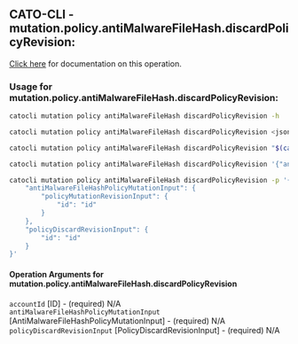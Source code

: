 
## CATO-CLI - mutation.policy.antiMalwareFileHash.discardPolicyRevision:
[Click here](https://api.catonetworks.com/documentation/#mutation-mutation.policy.antiMalwareFileHash.discardPolicyRevision) for documentation on this operation.

### Usage for mutation.policy.antiMalwareFileHash.discardPolicyRevision:

```bash
catocli mutation policy antiMalwareFileHash discardPolicyRevision -h

catocli mutation policy antiMalwareFileHash discardPolicyRevision <json>

catocli mutation policy antiMalwareFileHash discardPolicyRevision "$(cat < mutation.policy.antiMalwareFileHash.discardPolicyRevision.json)"

catocli mutation policy antiMalwareFileHash discardPolicyRevision '{"antiMalwareFileHashPolicyMutationInput":{"policyMutationRevisionInput":{"id":"id"}},"policyDiscardRevisionInput":{"id":"id"}}'

catocli mutation policy antiMalwareFileHash discardPolicyRevision -p '{
    "antiMalwareFileHashPolicyMutationInput": {
        "policyMutationRevisionInput": {
            "id": "id"
        }
    },
    "policyDiscardRevisionInput": {
        "id": "id"
    }
}'
```

#### Operation Arguments for mutation.policy.antiMalwareFileHash.discardPolicyRevision ####

`accountId` [ID] - (required) N/A    
`antiMalwareFileHashPolicyMutationInput` [AntiMalwareFileHashPolicyMutationInput] - (required) N/A    
`policyDiscardRevisionInput` [PolicyDiscardRevisionInput] - (required) N/A    
